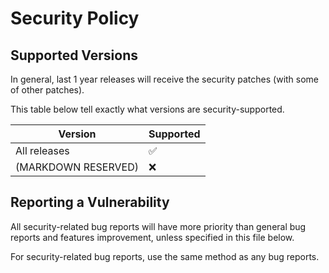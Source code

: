 # Security Policy

## Supported Versions

In general, last 1 year releases will receive the security patches (with some of other patches).

This table below tell exactly what versions are security-supported.

|Version|Supported|
|-|-|
|All releases|:white_check_mark:|
|(MARKDOWN RESERVED)|:x:|

## Reporting a Vulnerability

All security-related bug reports will have more priority than general bug reports and features improvement, unless specified in this file below.

For security-related bug reports, use the same method as any bug reports.
